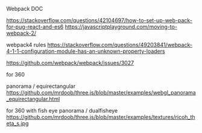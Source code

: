 
Webpack DOC

https://stackoverflow.com/questions/42104697/how-to-set-up-web-pack-for-pug-react-and-es6
https://javascriptplayground.com/moving-to-webpack-2/

webpack4 rules
https://stackoverflow.com/questions/49203841/webpack-4-1-1-configuration-module-has-an-unknown-property-loaders


https://github.com/webpack/webpack/issues/3027


for 360

panorama / equirectangular
https://github.com/mrdoob/three.js/blob/master/examples/webgl_panorama_equirectangular.html

for 360 with fish eye
panorama / dualfisheye
https://github.com/mrdoob/three.js/blob/master/examples/textures/ricoh_theta_s.jpg
